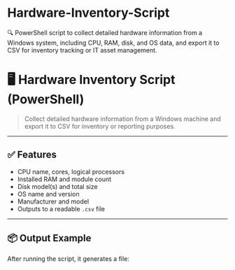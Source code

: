 # Hardware-Inventory-Script
🔍 PowerShell script to collect detailed hardware information from a Windows system, including CPU, RAM, disk, and OS data, and export it to CSV for inventory tracking or IT asset management.


# 🖥️ Hardware Inventory Script (PowerShell)

> Collect detailed hardware information from a Windows machine and export it to CSV for inventory or reporting purposes.

---

## ✅ Features

- CPU name, cores, logical processors
- Installed RAM and module count
- Disk model(s) and total size
- OS name and version
- Manufacturer and model
- Outputs to a readable `.csv` file

---

## 📦 Output Example

After running the script, it generates a file:

